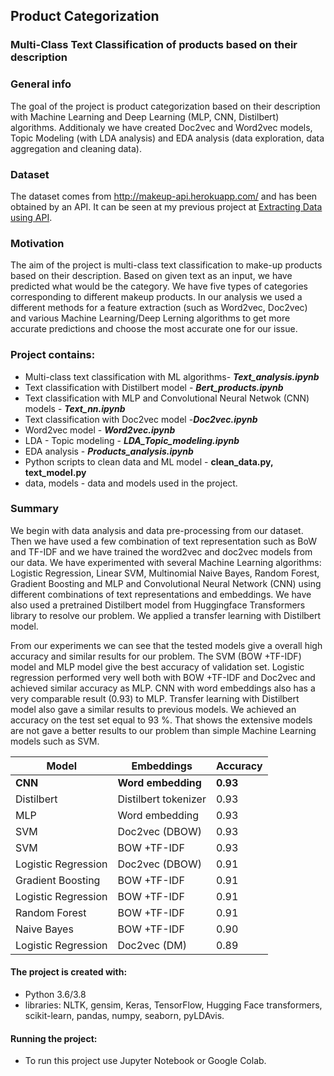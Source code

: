 ## Product Categorization
### Multi-Class Text Classification of products based on their description
 
### General info

The goal of the project is product categorization based on their description with Machine Learning and Deep Learning (MLP, CNN, Distilbert) algorithms. Additionaly we have created Doc2vec and Word2vec models, Topic Modeling (with LDA analysis) and EDA analysis (data exploration, data aggregation and cleaning data).

### Dataset
The dataset comes from http://makeup-api.herokuapp.com/ and has been obtained by an API. It can be seen at my previous project at [Extracting Data using API](https://github.com/aniass/Extracting-data-using-API).

### Motivation

The aim of the project is multi-class text classification to make-up products based on their description. Based on given text as an input, we have predicted what would be the category. We have five types of categories corresponding to different makeup products. In our analysis we used a different  methods for a feature extraction (such as Word2vec, Doc2vec) and various Machine Learning/Deep Lerning algorithms to get more accurate predictions and choose the most accurate one for our issue. 

### Project contains:
* Multi-class text classification with ML algorithms- ***Text_analysis.ipynb***
* Text classification with Distilbert model - ***Bert_products.ipynb***
* Text classification with MLP and Convolutional Neural Netwok (CNN) models - ***Text_nn.ipynb***
* Text classification with Doc2vec model -***Doc2vec.ipynb***
* Word2vec model - ***Word2vec.ipynb***
* LDA - Topic modeling - ***LDA_Topic_modeling.ipynb***
* EDA analysis - ***Products_analysis.ipynb***
* Python scripts to clean data and ML model - **clean_data.py, text_model.py**
* data, models - data and models used in the project.

### Summary

We begin with data analysis and data pre-processing from our dataset. Then we have used a few combination of text representation such as BoW and TF-IDF and we have trained the word2vec and doc2vec models from our data. We have experimented with several Machine Learning algorithms: Logistic Regression, Linear SVM, Multinomial Naive Bayes, Random Forest, Gradient Boosting and MLP and Convolutional Neural Network (CNN) using different combinations of text representations and embeddings. We have also used a pretrained Distilbert model from Huggingface Transformers library to resolve our problem. We applied a transfer learning with Distilbert model. 

From our experiments we can see that the tested models give a overall high accuracy and similar results for our problem. The SVM (BOW +TF-IDF) model and MLP model give the best  accuracy of validation set. Logistic regression performed very well both with BOW +TF-IDF and Doc2vec and achieved similar accuracy as MLP. CNN with word embeddings also has a very comparable result (0.93) to MLP. Transfer learning with Distilbert model also gave a similar results to previous models. We achieved an accuracy on the test set equal to 93 %. That shows the extensive models are not gave a better results to our problem than simple Machine Learning models such as SVM. 


Model | Embeddings | Accuracy
------------ | ------------- | ------------- 
**CNN** | **Word embedding** | **0.93**
Distilbert| Distilbert tokenizer | 0.93
MLP| Word embedding  | 0.93
SVM | Doc2vec (DBOW)| 0.93
SVM| BOW +TF-IDF  | 0.93
Logistic Regression | Doc2vec (DBOW) | 0.91
Gradient Boosting | BOW +TF-IDF | 0.91
Logistic Regression | BOW +TF-IDF  | 0.91
Random Forest| BOW +TF-IDF | 0.91
Naive Bayes | BOW +TF-IDF | 0.90
Logistic Regression | Doc2vec (DM)  | 0.89


#### The project is created with:

* Python 3.6/3.8
* libraries: NLTK, gensim, Keras, TensorFlow, Hugging Face transformers, scikit-learn, pandas, numpy, seaborn, pyLDAvis.

#### Running the project:

* To run this project use Jupyter Notebook or Google Colab.
